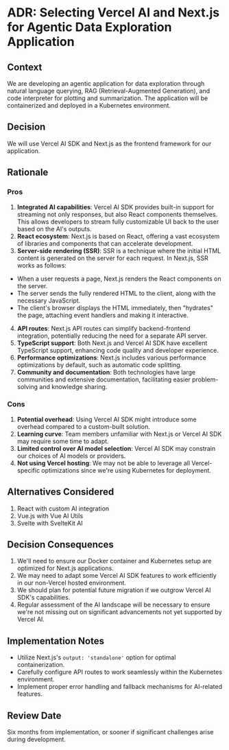 # ADR: Selecting Vercel AI and Next.js for Agentic Data Exploration Application

## Context
We are developing an agentic application for data exploration through natural language querying, RAG (Retrieval-Augmented Generation), and code interpreter for plotting and summarization. The application will be containerized and deployed in a Kubernetes environment.

## Decision
We will use Vercel AI SDK and Next.js as the frontend framework for our application.

## Rationale

### Pros
1. **Integrated AI capabilities**: Vercel AI SDK provides built-in support for streaming not only responses, but also React components themselves. This allows developers to stream fully customizable UI back to the user based on the AI's outputs. 
2. **React ecosystem**: Next.js is based on React, offering a vast ecosystem of libraries and components that can accelerate development.
3. **Server-side rendering (SSR)**: SSR is a technique where the initial HTML content is generated on the server for each request. In Next.js, SSR works as follows:
* When a user requests a page, Next.js renders the React components on the server.
* The server sends the fully rendered HTML to the client, along with the necessary JavaScript.
* The client's browser displays the HTML immediately, then "hydrates" the page, attaching event handlers and making it interactive.
4. **API routes**: Next.js API routes can simplify backend-frontend integration, potentially reducing the need for a separate API server.
5. **TypeScript support**: Both Next.js and Vercel AI SDK have excellent TypeScript support, enhancing code quality and developer experience.
6. **Performance optimizations**: Next.js includes various performance optimizations by default, such as automatic code splitting.
7. **Community and documentation**: Both technologies have large communities and extensive documentation, facilitating easier problem-solving and knowledge sharing.

### Cons
1. **Potential overhead**: Using Vercel AI SDK might introduce some overhead compared to a custom-built solution.
2. **Learning curve**: Team members unfamiliar with Next.js or Vercel AI SDK may require some time to adapt.
3. **Limited control over AI model selection**: Vercel AI SDK may constrain our choices of AI models or providers.
4. **Not using Vercel hosting**: We may not be able to leverage all Vercel-specific optimizations since we're using Kubernetes for deployment.

## Alternatives Considered
1. React with custom AI integration
2. Vue.js with Vue AI Utils
3. Svelte with SvelteKit AI

## Decision Consequences
1. We'll need to ensure our Docker container and Kubernetes setup are optimized for Next.js applications.
2. We may need to adapt some Vercel AI SDK features to work efficiently in our non-Vercel hosted environment.
3. We should plan for potential future migration if we outgrow Vercel AI SDK's capabilities.
4. Regular assessment of the AI landscape will be necessary to ensure we're not missing out on significant advancements not yet supported by Vercel AI.

## Implementation Notes
- Utilize Next.js's `output: 'standalone'` option for optimal containerization.
- Carefully configure API routes to work seamlessly within the Kubernetes environment.
- Implement proper error handling and fallback mechanisms for AI-related features.

## Review Date
Six months from implementation, or sooner if significant challenges arise during development.